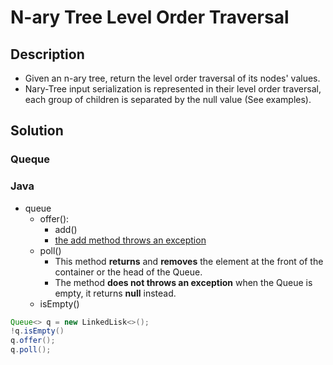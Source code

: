 # N-ary Tree Level Order Traversal

## Description

* Given an n-ary tree, return the level order traversal of its nodes' values.
* Nary-Tree input serialization is represented in their level order traversal, each group of children is separated by the null value (See examples).

## Solution

### Queque

### Java

* queue
  * offer():
    * add()
    * [the add method throws an exception](https://stackoverflow.com/questions/2703984/what-is-the-difference-between-the-add-and-offer-methods-in-a-queue-in-java)
  * poll()
    * This method **returns** and **removes** the element at the front of the container or the head of the Queue. 
    * The method **does not throws an exception** when the Queue is empty, it returns **null** instead.
  * isEmpty()

```Java
Queue<> q = new LinkedLisk<>();
!q.isEmpty()
q.offer();
q.poll();
```
